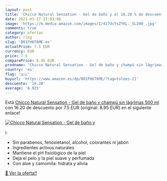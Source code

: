 ```yaml
---
layout: post
title: 'Chicco Natural Sensation - Gel de baño y al 16.20 % de descuento'
date: 2021-01-17 17:03:08
image: 'https://m.media-amazon.com/images/I/417dcYsZYKL._SL200_.jpg'
comments: true
category: ofertas
author: ring
slug: 'B01FH6T6ME-es'
actualPrice: 7.5 EUR
currency: EUR
price: 7.5
comparePrice: 8.95 EUR
prodname: 'Chicco Natural Sensation - Gel de baño y champú sin lágrimas  500 ml'
country: 'es'
flag: '🇪🇸'
buyurl: 'https://www.amazon.es/dp/B01FH6T6ME/?tag=tolees-21'
descuento: '16.20'
average: '6.925'
---
```


Está [Chicco Natural Sensation - Gel de baño y champú sin lágrimas  500 ml](https://www.amazon.es/dp/B01FH6T6ME/?tag=tolees-21) con 16.20 de descuento por 7.5 EUR (original: 8.95 EUR) en el siguiente enlace!

[![Chicco Natural Sensation - Gel de baño y](https://m.media-amazon.com/images/I/417dcYsZYKL._SL200_.jpg)](https://www.amazon.es/dp/B01FH6T6ME/?tag=tolees-21)

ℹ️:

- Sin parabenos, fenoxietanol, alcohol, colorantes ni jabón
- Ingredientes activos naturales
- Mantiene el pH fisiológico de la piel
- Deja el pelo y la piel suave y perfumada
- Con aloe y camomila: hidrata y alivia

[🛒 Ver la oferta!!](https://www.amazon.es/dp/B01FH6T6ME/?tag=tolees-21)
